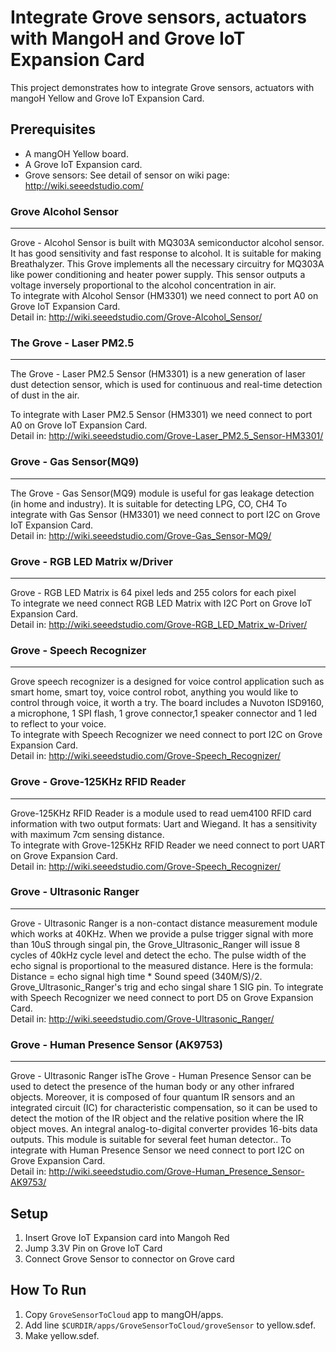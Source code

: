 # Integrate Grove sensors, actuators with MangoH and Grove IoT Expansion Card

This project demonstrates how to integrate Grove sensors, actuators with mangoH Yellow and Grove IoT Expansion Card.


## Prerequisites

* A mangOH Yellow board.
* A Grove IoT Expansion card.
* Grove sensors: See detail of sensor on wiki page: http://wiki.seeedstudio.com/ 

### Grove Alcohol Sensor
------------------
Grove - Alcohol Sensor is built with MQ303A semiconductor alcohol sensor. It has good sensitivity and fast response to alcohol. It is suitable for making Breathalyzer. This Grove implements all the necessary circuitry for MQ303A like power conditioning and heater power supply. This sensor outputs a voltage inversely proportional to the alcohol concentration in air.  
To integrate with Alcohol Sensor (HM3301) we need connect to port A0 on Grove IoT Expansion Card.   
Detail in: http://wiki.seeedstudio.com/Grove-Alcohol_Sensor/  

### The Grove - Laser PM2.5
------------------
The Grove - Laser PM2.5 Sensor (HM3301) is a new generation of laser dust detection sensor, which is used for continuous and real-time detection of dust in the air. 

To integrate with Laser PM2.5 Sensor (HM3301) we need connect to port A0 on Grove IoT Expansion Card.  
Detail in: http://wiki.seeedstudio.com/Grove-Laser_PM2.5_Sensor-HM3301/  

### Grove - Gas Sensor(MQ9)
------------------
The Grove - Gas Sensor(MQ9) module is useful for gas leakage detection (in home and industry). It is suitable for detecting LPG, CO, CH4 
To integrate with Gas Sensor (HM3301) we need connect to port I2C on Grove IoT Expansion Card.   
Detail in: http://wiki.seeedstudio.com/Grove-Gas_Sensor-MQ9/  

### Grove - RGB LED Matrix w/Driver
------------------
Grove - RGB LED Matrix is 64 pixel leds and 255 colors for each pixel  
To integrate we need connect RGB LED Matrix with I2C Port on Grove IoT Expansion Card.   
Detail in: http://wiki.seeedstudio.com/Grove-RGB_LED_Matrix_w-Driver/  

### Grove - Speech Recognizer  
------------------
Grove speech recognizer is a designed for voice control application such as smart home, smart toy, voice control robot, anything you would like to control through voice, it worth a try. The board includes a Nuvoton ISD9160, a microphone, 1 SPI flash, 1 grove connector,1 speaker connector and 1 led to reflect to your voice.  
To integrate with Speech Recognizer we need connect to port I2C on Grove Expansion Card.   
Detail in: http://wiki.seeedstudio.com/Grove-Speech_Recognizer/ 

### Grove - Grove-125KHz RFID Reader   
------------------
Grove-125KHz RFID Reader is a  module used to read uem4100 RFID card information with two output formats: Uart and Wiegand. It has a sensitivity with maximum 7cm sensing distance.  
To integrate with Grove-125KHz RFID Reader we need connect to port UART on Grove Expansion Card.   
Detail in: http://wiki.seeedstudio.com/Grove-Speech_Recognizer/ 

### Grove - Ultrasonic Ranger
------------------
Grove - Ultrasonic Ranger is a non-contact distance measurement module which works at 40KHz. When we provide a pulse trigger signal with more than 10uS through singal pin, the Grove_Ultrasonic_Ranger will issue 8 cycles of 40kHz cycle level and detect the echo. The pulse width of the echo signal is proportional to the measured distance. Here is the formula: Distance = echo signal high time * Sound speed (340M/S)/2. Grove_Ultrasonic_Ranger's trig and echo singal share 1 SIG pin.
To integrate with Speech Recognizer we need connect to port D5 on Grove Expansion Card.   
Detail in: http://wiki.seeedstudio.com/Grove-Ultrasonic_Ranger/ 

### Grove - Human Presence Sensor (AK9753)
------------------
Grove - Ultrasonic Ranger isThe Grove - Human Presence Sensor can be used to detect the presence of the human body or any other infrared objects. Moreover, it is composed of four quantum IR sensors and an integrated circuit (IC) for characteristic compensation, so it can be used to detect the motion of the IR object and the relative position where the IR object moves. An integral analog-to-digital converter provides 16-bits data outputs. This module is suitable for several feet human detector..
To integrate with Human Presence Sensor we need connect to port I2C on Grove Expansion Card.   
Detail in: http://wiki.seeedstudio.com/Grove-Human_Presence_Sensor-AK9753/


## Setup
1. Insert Grove IoT Expansion card into Mangoh Red
1. Jump 3.3V Pin on Grove IoT Card
1. Connect Grove Sensor to connector on Grove card



## How To Run

1. Copy ```GroveSensorToCloud``` app to mangOH/apps.
1. Add line ```$CURDIR/apps/GroveSensorToCloud/groveSensor``` to yellow.sdef.
1. Make yellow.sdef.